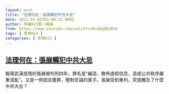 ```yaml
---
layout: post
title: "法理何在：張展觸犯中共大忌"
date: 2021-01-02T01:00:22.000Z
author: 李肅Hi5第一頻道
from: https://www.youtube.com/watch?v=6cwEgQRxBt0
tags: [ 李肃Hi5 ]
categories: [ 李肃Hi5 ]
---
```

<!--1609549222000-->
[法理何在：張展觸犯中共大忌](https://www.youtube.com/watch?v=6cwEgQRxBt0)
------

<div>
報導武漢疫情的張展被判刑四年，罪名是“編造、散佈虛假信息，造成公共秩序嚴重混亂”。又是一例因言獲罪，壓制言論的案子。張展受到重判，究竟觸及了什麼中共大忌？
</div>
